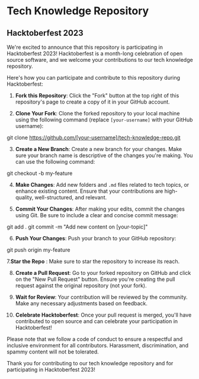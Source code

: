 # Tech Knowledge Repository



## Hacktoberfest 2023

We're excited to announce that this repository is participating in Hacktoberfest 2023! Hacktoberfest is a month-long celebration of open source software, and we welcome your contributions to our tech knowledge repository.

Here's how you can participate and contribute to this repository during Hacktoberfest:

1. **Fork this Repository**: Click the "Fork" button at the top right of this repository's page to create a copy of it in your GitHub account.

2. **Clone Your Fork**: Clone the forked repository to your local machine using the following command (replace `[your-username]` with your GitHub username):

git clone https://github.com/[your-username]/tech-knowledge-repo.git

3. **Create a New Branch**: Create a new branch for your changes. Make sure your branch name is descriptive of the changes you're making. You can use the following command:

git checkout -b my-feature

4. **Make Changes**: Add new folders and `.md` files related to tech topics, or enhance existing content. Ensure that your contributions are high-quality, well-structured, and relevant.

5. **Commit Your Changes**: After making your edits, commit the changes using Git. Be sure to include a clear and concise commit message:

git add .
git commit -m "Add new content on [your-topic]"

6. **Push Your Changes**: Push your branch to your GitHub repository:

git push origin my-feature

7.**Star the Repo** : Make sure to star the repository to increase its reach.

8. **Create a Pull Request**: Go to your forked repository on GitHub and click on the "New Pull Request" button. Ensure you're creating the pull request against the original repository (not your fork).

9. **Wait for Review**: Your contribution will be reviewed by the community. Make any necessary adjustments based on feedback.

10. **Celebrate Hacktoberfest**: Once your pull request is merged, you'll have contributed to open source and can celebrate your participation in Hacktoberfest!

Please note that we follow a code of conduct to ensure a respectful and inclusive environment for all contributors. Harassment, discrimination, and spammy content will not be tolerated.

Thank you for contributing to our tech knowledge repository and for participating in Hacktoberfest 2023!



